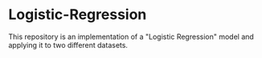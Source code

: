 # Logistic-Regression
This repository is an implementation of a "Logistic Regression" model and applying it to two different datasets.

